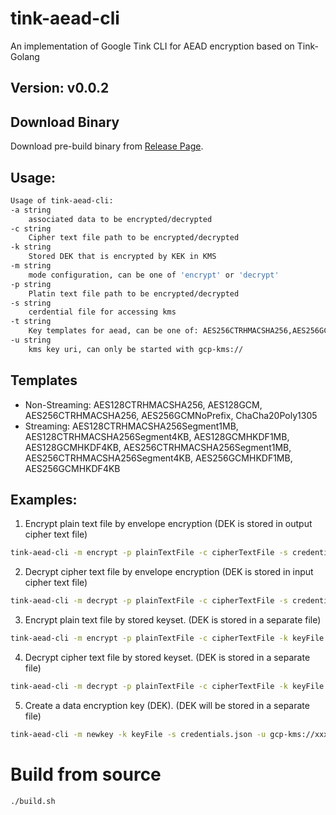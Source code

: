 # tink-aead-cli
An implementation of Google Tink CLI for AEAD encryption based on Tink-Golang

## Version: v0.0.2

## Download Binary

Download pre-build binary from [Release Page](https://github.com/IguteChung/tink-aead-cli/releases).

## Usage:

```sh
Usage of tink-aead-cli:
-a string
    associated data to be encrypted/decrypted
-c string
    Cipher text file path to be encrypted/decrypted
-k string
    Stored DEK that is encrypted by KEK in KMS
-m string
    mode configuration, can be one of 'encrypt' or 'decrypt'
-p string
    Platin text file path to be encrypted/decrypted
-s string
    cerdential file for accessing kms
-t string
    Key templates for aead, can be one of: AES256CTRHMACSHA256,AES256GCMNoPrefix,ChaCha20Poly1305,AES128CTRHMACSHA256,AES128GCM (default "AES128GCM")
-u string
    kms key uri, can only be started with gcp-kms://
```

## Templates
- Non-Streaming: AES128CTRHMACSHA256, AES128GCM, AES256CTRHMACSHA256, AES256GCMNoPrefix, ChaCha20Poly1305
- Streaming: AES128CTRHMACSHA256Segment1MB, AES128CTRHMACSHA256Segment4KB, AES128GCMHKDF1MB, AES128GCMHKDF4KB, AES256CTRHMACSHA256Segment1MB, AES256CTRHMACSHA256Segment4KB, AES256GCMHKDF1MB, AES256GCMHKDF4KB

## Examples:

1. Encrypt plain text file by envelope encryption (DEK is stored in output cipher text file)
```sh
tink-aead-cli -m encrypt -p plainTextFile -c cipherTextFile -s credentials.json -u gcp-kms://xxx
```

2. Decrypt cipher text file by envelope encryption (DEK is stored in input cipher text file)
```sh
tink-aead-cli -m decrypt -p plainTextFile -c cipherTextFile -s credentials.json -u gcp-kms://xxx
```

3. Encrypt plain text file by stored keyset. (DEK is stored in a separate file)
```sh
tink-aead-cli -m encrypt -p plainTextFile -c cipherTextFile -k keyFile -s credentials.json -u gcp-kms://xxx
```

4. Decrypt cipher text file by stored keyset. (DEK is stored in a separate file)
```sh
tink-aead-cli -m decrypt -p plainTextFile -c cipherTextFile -k keyFile -s credentials.json -u gcp-kms://xxx
```

5. Create a data encryption key (DEK). (DEK will be stored in a separate file)
```sh
tink-aead-cli -m newkey -k keyFile -s credentials.json -u gcp-kms://xxx
```

# Build from source

```sh
./build.sh
```
